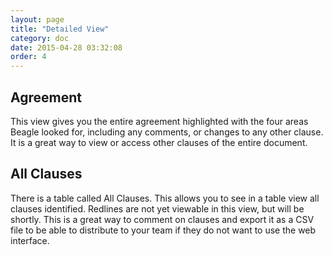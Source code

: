 ```yaml
---
layout: page
title: "Detailed View"
category: doc
date: 2015-04-28 03:32:08
order: 4
---
```


Agreement
---------
This view gives you the entire agreement highlighted with the four areas Beagle looked for, including any comments, or changes to any other clause.  It is a great way to view or access other clauses of the entire document.

All Clauses
-----------
There is a table called All Clauses.  This allows you to see in a table view all clauses identified.  Redlines are not yet viewable in this view, but will be shortly.  This is a great way to comment on clauses and export it as a CSV file to be able to distribute to your team if they do not want to use the web interface. 